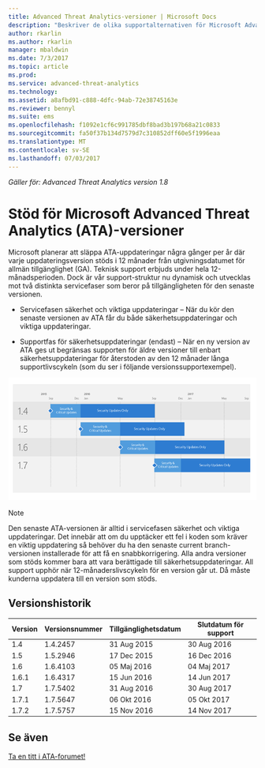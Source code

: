```yaml
---
title: Advanced Threat Analytics-versioner | Microsoft Docs
description: "Beskriver de olika supportalternativen för Microsoft Advanced Threat Analytics (ATA)-versioner."
author: rkarlin
ms.author: rkarlin
manager: mbaldwin
ms.date: 7/3/2017
ms.topic: article
ms.prod: 
ms.service: advanced-threat-analytics
ms.technology: 
ms.assetid: a8afbd91-c888-4dfc-94ab-72e38745163e
ms.reviewer: bennyl
ms.suite: ems
ms.openlocfilehash: f1092e1cf6c991785dbf8bad3b197b68a21c0833
ms.sourcegitcommit: fa50f37b134d7579d7c310852dff60e5f1996eaa
ms.translationtype: MT
ms.contentlocale: sv-SE
ms.lasthandoff: 07/03/2017
---
```

*Gäller för: Advanced Threat Analytics version 1.8*

# Stöd för Microsoft Advanced Threat Analytics (ATA)-versioner
<a id="support-for-microsoft-advanced-threat-analytics-ata-versions" class="xliff"></a>

Microsoft planerar att släppa ATA-uppdateringar några gånger per år där varje uppdateringsversion stöds i 12 månader från utgivningsdatumet för allmän tillgänglighet (GA). Teknisk support erbjuds under hela 12-månadsperioden. Dock är vår support-struktur nu dynamisk och utvecklas mot två distinkta servicefaser som beror på tillgängligheten för den senaste versionen.

-   Servicefasen säkerhet och viktiga uppdateringar – När du kör den senaste versionen av ATA får du både säkerhetsuppdateringar och viktiga uppdateringar.

-   Supportfas för säkerhetsuppdateringar (endast) – När en ny version av ATA ges ut begränsas supporten för äldre versioner till enbart säkerhetsuppdateringar för återstoden av den 12 månader långa supportlivscykeln (som du ser i följande versionssupportexempel).
 
![Versionssupportexempel](media/versions.png)

> [!Note]
> Den senaste ATA-versionen är alltid i servicefasen säkerhet och viktiga uppdateringar. Det innebär att om du upptäcker ett fel i koden som kräver en viktig uppdatering så behöver du ha den senaste current branch-versionen installerade för att få en snabbkorrigering. Alla andra versioner som stöds kommer bara att vara berättigade till säkerhetsuppdateringar. All support upphör när 12-månaderslivscykeln för en version går ut. Då måste kunderna uppdatera till en version som stöds.

## Versionshistorik
<a id="version-history" class="xliff"></a>

|Version|Versionsnummer|Tillgänglighetsdatum| Slutdatum för support|
|----|----|----|----|
|1.4|1.4.2457|31 Aug 2015|30 Aug 2016|
|1.5|1.5.2946|17 Dec 2015|16 Dec 2016|
|1.6|1.6.4103|05 Maj 2016|04 Maj 2017|
|1.6.1|1.6.4317|15 Jun 2016|14 Jun 2017|
|1.7|1.7.5402|31 Aug 2016|30 Aug 2017|
|1.7.1|1.7.5647|06 Okt 2016|05 Okt 2017|
|1.7.2|1.7.5757|15 Nov 2016|14 Nov 2017|





## Se även
<a id="see-also" class="xliff"></a>
[Ta en titt i ATA-forumet!](https://social.technet.microsoft.com/Forums/security/home?forum=mata)
